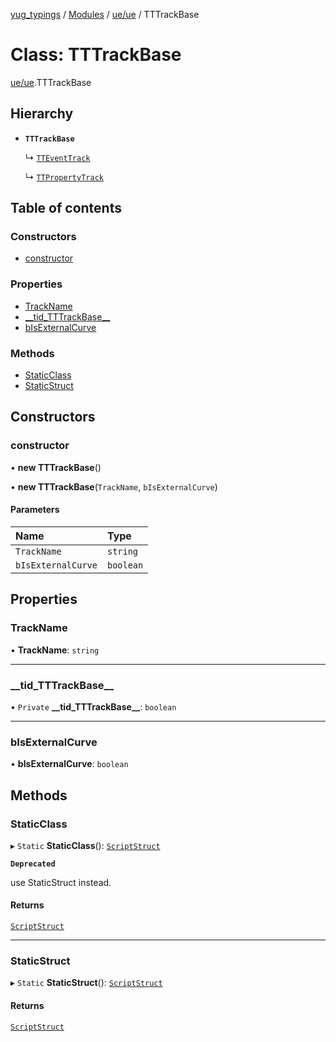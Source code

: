 [yug_typings](../README.md) / [Modules](../modules.md) / [ue/ue](../modules/ue_ue.md) / TTTrackBase

# Class: TTTrackBase

[ue/ue](../modules/ue_ue.md).TTTrackBase

## Hierarchy

- **`TTTrackBase`**

  ↳ [`TTEventTrack`](ue_ue.TTEventTrack.md)

  ↳ [`TTPropertyTrack`](ue_ue.TTPropertyTrack.md)

## Table of contents

### Constructors

- [constructor](ue_ue.TTTrackBase.md#constructor)

### Properties

- [TrackName](ue_ue.TTTrackBase.md#trackname)
- [\_\_tid\_TTTrackBase\_\_](ue_ue.TTTrackBase.md#__tid_tttrackbase__)
- [bIsExternalCurve](ue_ue.TTTrackBase.md#bisexternalcurve)

### Methods

- [StaticClass](ue_ue.TTTrackBase.md#staticclass)
- [StaticStruct](ue_ue.TTTrackBase.md#staticstruct)

## Constructors

### constructor

• **new TTTrackBase**()

• **new TTTrackBase**(`TrackName`, `bIsExternalCurve`)

#### Parameters

| Name | Type |
| :------ | :------ |
| `TrackName` | `string` |
| `bIsExternalCurve` | `boolean` |

## Properties

### TrackName

• **TrackName**: `string`

___

### \_\_tid\_TTTrackBase\_\_

• `Private` **\_\_tid\_TTTrackBase\_\_**: `boolean`

___

### bIsExternalCurve

• **bIsExternalCurve**: `boolean`

## Methods

### StaticClass

▸ `Static` **StaticClass**(): [`ScriptStruct`](ue_ue.ScriptStruct.md)

**`Deprecated`**

use StaticStruct instead.

#### Returns

[`ScriptStruct`](ue_ue.ScriptStruct.md)

___

### StaticStruct

▸ `Static` **StaticStruct**(): [`ScriptStruct`](ue_ue.ScriptStruct.md)

#### Returns

[`ScriptStruct`](ue_ue.ScriptStruct.md)
